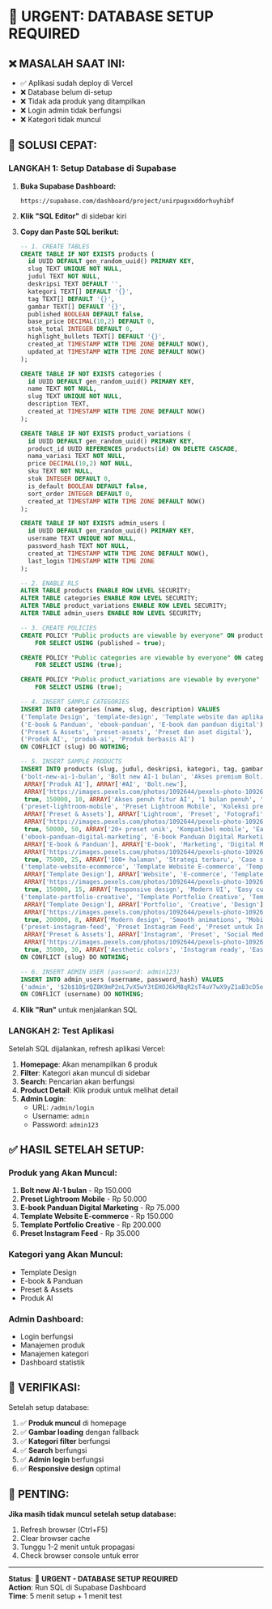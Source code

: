 # 🚨 URGENT: DATABASE SETUP REQUIRED

## ❌ **MASALAH SAAT INI:**
- ✅ Aplikasi sudah deploy di Vercel
- ❌ Database belum di-setup
- ❌ Tidak ada produk yang ditampilkan
- ❌ Login admin tidak berfungsi
- ❌ Kategori tidak muncul

## 🔧 **SOLUSI CEPAT:**

### **LANGKAH 1: Setup Database di Supabase**

1. **Buka Supabase Dashboard:**
   ```
   https://supabase.com/dashboard/project/unirpugxxddorhuyhibf
   ```

2. **Klik "SQL Editor"** di sidebar kiri

3. **Copy dan Paste SQL berikut:**
   ```sql
   -- 1. CREATE TABLES
   CREATE TABLE IF NOT EXISTS products (
     id UUID DEFAULT gen_random_uuid() PRIMARY KEY,
     slug TEXT UNIQUE NOT NULL,
     judul TEXT NOT NULL,
     deskripsi TEXT DEFAULT '',
     kategori TEXT[] DEFAULT '{}',
     tag TEXT[] DEFAULT '{}',
     gambar TEXT[] DEFAULT '{}',
     published BOOLEAN DEFAULT false,
     base_price DECIMAL(10,2) DEFAULT 0,
     stok_total INTEGER DEFAULT 0,
     highlight_bullets TEXT[] DEFAULT '{}',
     created_at TIMESTAMP WITH TIME ZONE DEFAULT NOW(),
     updated_at TIMESTAMP WITH TIME ZONE DEFAULT NOW()
   );

   CREATE TABLE IF NOT EXISTS categories (
     id UUID DEFAULT gen_random_uuid() PRIMARY KEY,
     name TEXT NOT NULL,
     slug TEXT UNIQUE NOT NULL,
     description TEXT,
     created_at TIMESTAMP WITH TIME ZONE DEFAULT NOW()
   );

   CREATE TABLE IF NOT EXISTS product_variations (
     id UUID DEFAULT gen_random_uuid() PRIMARY KEY,
     product_id UUID REFERENCES products(id) ON DELETE CASCADE,
     nama_variasi TEXT NOT NULL,
     price DECIMAL(10,2) NOT NULL,
     sku TEXT NOT NULL,
     stok INTEGER DEFAULT 0,
     is_default BOOLEAN DEFAULT false,
     sort_order INTEGER DEFAULT 0,
     created_at TIMESTAMP WITH TIME ZONE DEFAULT NOW()
   );

   CREATE TABLE IF NOT EXISTS admin_users (
     id UUID DEFAULT gen_random_uuid() PRIMARY KEY,
     username TEXT UNIQUE NOT NULL,
     password_hash TEXT NOT NULL,
     created_at TIMESTAMP WITH TIME ZONE DEFAULT NOW(),
     last_login TIMESTAMP WITH TIME ZONE
   );

   -- 2. ENABLE RLS
   ALTER TABLE products ENABLE ROW LEVEL SECURITY;
   ALTER TABLE categories ENABLE ROW LEVEL SECURITY;
   ALTER TABLE product_variations ENABLE ROW LEVEL SECURITY;
   ALTER TABLE admin_users ENABLE ROW LEVEL SECURITY;

   -- 3. CREATE POLICIES
   CREATE POLICY "Public products are viewable by everyone" ON products
       FOR SELECT USING (published = true);

   CREATE POLICY "Public categories are viewable by everyone" ON categories
       FOR SELECT USING (true);

   CREATE POLICY "Public product_variations are viewable by everyone" ON product_variations
       FOR SELECT USING (true);

   -- 4. INSERT SAMPLE CATEGORIES
   INSERT INTO categories (name, slug, description) VALUES
   ('Template Design', 'template-design', 'Template website dan aplikasi'),
   ('E-book & Panduan', 'ebook-panduan', 'E-book dan panduan digital'),
   ('Preset & Assets', 'preset-assets', 'Preset dan aset digital'),
   ('Produk AI', 'produk-ai', 'Produk berbasis AI')
   ON CONFLICT (slug) DO NOTHING;

   -- 5. INSERT SAMPLE PRODUCTS
   INSERT INTO products (slug, judul, deskripsi, kategori, tag, gambar, published, base_price, stok_total, highlight_bullets) VALUES
   ('bolt-new-ai-1-bulan', 'Bolt new AI-1 bulan', 'Akses premium Bolt.new untuk 1 bulan penuh dengan fitur AI terbaru untuk pengembangan aplikasi web modern', 
    ARRAY['Produk AI'], ARRAY['#AI', 'Bolt.new'], 
    ARRAY['https://images.pexels.com/photos/1092644/pexels-photo-1092644.jpeg?auto=compress&cs=tinysrgb&w=800'], 
    true, 150000, 10, ARRAY['Akses penuh fitur AI', '1 bulan penuh', 'Support 24/7']),
   ('preset-lightroom-mobile', 'Preset Lightroom Mobile', 'Koleksi preset Lightroom untuk mobile photography dengan 20+ preset unik',
    ARRAY['Preset & Assets'], ARRAY['Lightroom', 'Preset', 'Fotografi', 'Mobile'],
    ARRAY['https://images.pexels.com/photos/1092644/pexels-photo-1092644.jpeg?auto=compress&cs=tinysrgb&w=800'],
    true, 50000, 50, ARRAY['20+ preset unik', 'Kompatibel mobile', 'Easy to use']),
   ('ebook-panduan-digital-marketing', 'E-book Panduan Digital Marketing', 'Panduan lengkap digital marketing untuk pemula dengan strategi terbaru',
    ARRAY['E-book & Panduan'], ARRAY['E-book', 'Marketing', 'Digital Marketing'],
    ARRAY['https://images.pexels.com/photos/1092644/pexels-photo-1092644.jpeg?auto=compress&cs=tinysrgb&w=800'],
    true, 75000, 25, ARRAY['100+ halaman', 'Strategi terbaru', 'Case study real']),
   ('template-website-ecommerce', 'Template Website E-commerce', 'Template website e-commerce modern dan responsive dengan UI yang menarik',
    ARRAY['Template Design'], ARRAY['Website', 'E-commerce', 'Template'],
    ARRAY['https://images.pexels.com/photos/1092644/pexels-photo-1092644.jpeg?auto=compress&cs=tinysrgb&w=800'],
    true, 150000, 15, ARRAY['Responsive design', 'Modern UI', 'Easy customization']),
   ('template-portfolio-creative', 'Template Portfolio Creative', 'Template portfolio kreatif untuk designer dan developer dengan animasi modern',
    ARRAY['Template Design'], ARRAY['Portfolio', 'Creative', 'Design'],
    ARRAY['https://images.pexels.com/photos/1092644/pexels-photo-1092644.jpeg?auto=compress&cs=tinysrgb&w=800'],
    true, 200000, 8, ARRAY['Modern design', 'Smooth animations', 'Mobile first']),
   ('preset-instagram-feed', 'Preset Instagram Feed', 'Preset untuk Instagram feed yang konsisten dan menarik dengan warna yang aesthetic',
    ARRAY['Preset & Assets'], ARRAY['Instagram', 'Preset', 'Social Media'],
    ARRAY['https://images.pexels.com/photos/1092644/pexels-photo-1092644.jpeg?auto=compress&cs=tinysrgb&w=800'],
    true, 35000, 30, ARRAY['Aesthetic colors', 'Instagram ready', 'Easy apply'])
   ON CONFLICT (slug) DO NOTHING;

   -- 6. INSERT ADMIN USER (password: admin123)
   INSERT INTO admin_users (username, password_hash) VALUES
   ('admin', '$2b$10$rQZ8K9mP2nL7vX5wY3tEHOJ6kM8qR2sT4uV7wX9yZ1aB3cD5eF6gH')
   ON CONFLICT (username) DO NOTHING;
   ```

4. **Klik "Run"** untuk menjalankan SQL

### **LANGKAH 2: Test Aplikasi**

Setelah SQL dijalankan, refresh aplikasi Vercel:

1. **Homepage**: Akan menampilkan 6 produk
2. **Filter**: Kategori akan muncul di sidebar
3. **Search**: Pencarian akan berfungsi
4. **Product Detail**: Klik produk untuk melihat detail
5. **Admin Login**: 
   - URL: `/admin/login`
   - Username: `admin`
   - Password: `admin123`

## ✅ **HASIL SETELAH SETUP:**

### **Produk yang Akan Muncul:**
1. **Bolt new AI-1 bulan** - Rp 150.000
2. **Preset Lightroom Mobile** - Rp 50.000  
3. **E-book Panduan Digital Marketing** - Rp 75.000
4. **Template Website E-commerce** - Rp 150.000
5. **Template Portfolio Creative** - Rp 200.000
6. **Preset Instagram Feed** - Rp 35.000

### **Kategori yang Akan Muncul:**
- Template Design
- E-book & Panduan
- Preset & Assets
- Produk AI

### **Admin Dashboard:**
- Login berfungsi
- Manajemen produk
- Manajemen kategori
- Dashboard statistik

## 🎯 **VERIFIKASI:**

Setelah setup database:
1. ✅ **Produk muncul** di homepage
2. ✅ **Gambar loading** dengan fallback
3. ✅ **Kategori filter** berfungsi
4. ✅ **Search** berfungsi
5. ✅ **Admin login** berfungsi
6. ✅ **Responsive design** optimal

## 🚨 **PENTING:**

**Jika masih tidak muncul setelah setup database:**
1. Refresh browser (Ctrl+F5)
2. Clear browser cache
3. Tunggu 1-2 menit untuk propagasi
4. Check browser console untuk error

---

**Status**: 🚨 **URGENT - DATABASE SETUP REQUIRED**  
**Action**: Run SQL di Supabase Dashboard  
**Time**: 5 menit setup + 1 menit test
